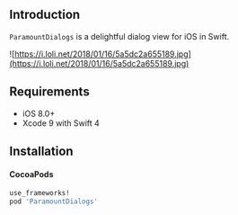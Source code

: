 ## Introduction

`ParamountDialogs` is a delightful dialog view for iOS in Swift.

![https://i.loli.net/2018/01/16/5a5dc2a655189.jpg](https://i.loli.net/2018/01/16/5a5dc2a655189.jpg)

## Requirements

* iOS 8.0+
* Xcode 9 with Swift 4

## Installation

#### CocoaPods

```ruby
use_frameworks!
pod 'ParamountDialogs'
```
